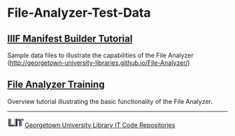 # File-Analyzer-Test-Data

## [IIIF Manifest Builder Tutorial](iiif/README.md)

Sample data files to illustrate the capabilities of the File Analyzer (http://georgetown-university-libraries.github.io/File-Analyzer/)

## [File Analyzer Training](https://github.com/Georgetown-University-Libraries/File-Analyzer/wiki/File-Analyzer-Training-Code4Lib-2015)

Overview tutorial illustrating the basic functionality of the File Analyzer.

***
[![Georgetown University Library IT Code Repositories](https://raw.githubusercontent.com/Georgetown-University-Libraries/georgetown-university-libraries.github.io/master/LIT-logo-small.png)Georgetown University Library IT Code Repositories](http://georgetown-university-libraries.github.io/)
